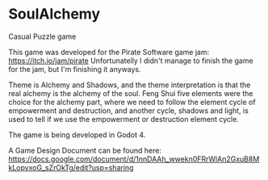 # SoulAlchemy
Casual Puzzle game

This game was developed for the Pirate Software game jam: https://itch.io/jam/pirate
Unfortunatelly I didn't manage to finish the game for the jam, but I'm finishing it anyways.

Theme is Alchemy and Shadows, and the theme interpretation is that the real alchemy is the alchemy of the soul.
Feng Shui five elements were the choice for the alchemy part, where we need to follow the element cycle of empowerment and destruction, and another cycle, shadows and light, is used to tell if we use the empowerment or destruction element cycle.

The game is being developed in Godot 4.

A Game Design Document can be found here: https://docs.google.com/document/d/1nnDAAh_wwekn0FRrWlAn2GxuB8MkLopvxoG_sZrOkTg/edit?usp=sharing
